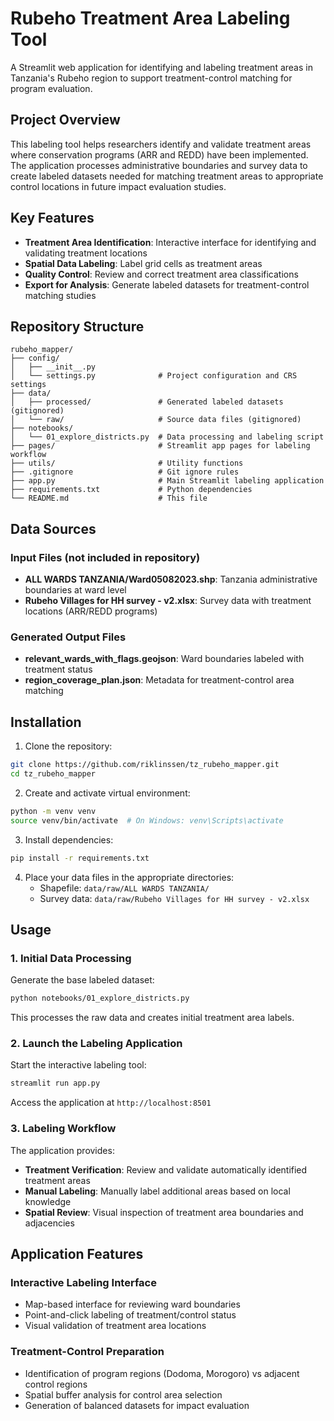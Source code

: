 # Rubeho Treatment Area Labeling Tool

A Streamlit web application for identifying and labeling treatment areas in Tanzania's Rubeho region to support treatment-control matching for program evaluation.

## Project Overview

This labeling tool helps researchers identify and validate treatment areas where conservation programs (ARR and REDD) have been implemented. The application processes administrative boundaries and survey data to create labeled datasets needed for matching treatment areas to appropriate control locations in future impact evaluation studies.

## Key Features

- **Treatment Area Identification**: Interactive interface for identifying and validating treatment locations
- **Spatial Data Labeling**: Label grid cells as treatment  areas
- **Quality Control**: Review and correct treatment area classifications
- **Export for Analysis**: Generate labeled datasets for treatment-control matching studies

## Repository Structure

```
rubeho_mapper/
├── config/
│   ├── __init__.py
│   └── settings.py              # Project configuration and CRS settings
├── data/
│   ├── processed/               # Generated labeled datasets (gitignored)
│   └── raw/                     # Source data files (gitignored)
├── notebooks/
│   └── 01_explore_districts.py  # Data processing and labeling script
├── pages/                       # Streamlit app pages for labeling workflow
├── utils/                       # Utility functions
├── .gitignore                   # Git ignore rules
├── app.py                       # Main Streamlit labeling application
├── requirements.txt             # Python dependencies
└── README.md                    # This file
```

## Data Sources

### Input Files (not included in repository)

- **ALL WARDS TANZANIA/Ward05082023.shp**: Tanzania administrative boundaries at ward level
- **Rubeho Villages for HH survey - v2.xlsx**: Survey data with treatment locations (ARR/REDD programs)

### Generated Output Files

- **relevant_wards_with_flags.geojson**: Ward boundaries labeled with treatment status
- **region_coverage_plan.json**: Metadata for treatment-control area matching

## Installation

1. Clone the repository:
```bash
git clone https://github.com/riklinssen/tz_rubeho_mapper.git
cd tz_rubeho_mapper
```

2. Create and activate virtual environment:
```bash
python -m venv venv
source venv/bin/activate  # On Windows: venv\Scripts\activate
```

3. Install dependencies:
```bash
pip install -r requirements.txt
```

4. Place your data files in the appropriate directories:
   - Shapefile: `data/raw/ALL WARDS TANZANIA/`
   - Survey data: `data/raw/Rubeho Villages for HH survey - v2.xlsx`

## Usage

### 1. Initial Data Processing

Generate the base labeled dataset:

```bash
python notebooks/01_explore_districts.py
```

This processes the raw data and creates initial treatment area labels.

### 2. Launch the Labeling Application

Start the interactive labeling tool:

```bash
streamlit run app.py
```

Access the application at `http://localhost:8501`

### 3. Labeling Workflow

The application provides:

- **Treatment Verification**: Review and validate automatically identified treatment areas
- **Manual Labeling**: Manually label additional areas based on local knowledge
- **Spatial Review**: Visual inspection of treatment area boundaries and adjacencies

## Application Features

### Interactive Labeling Interface
- Map-based interface for reviewing ward boundaries
- Point-and-click labeling of treatment/control status
- Visual validation of treatment area locations


### Treatment-Control Preparation
- Identification of program regions (Dodoma, Morogoro) vs adjacent control regions
- Spatial buffer analysis for control area selection
- Generation of balanced datasets for impact evaluation



